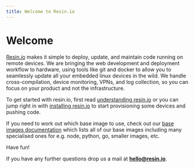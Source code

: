 ```yaml
---
title: Welcome to Resin.io
---
```


# Welcome

[Resin.io][resin] makes it simple to deploy, update, and maintain code running on remote devices. We are bringing the web development and deployment workflow to hardware, using tools like git and docker to allow you to seamlessly update all your embedded linux devices in the wild. We handle cross-compilation, device monitoring, VPNs, and log collection, so you can focus on your product and not the infrastructure.

To get started with resin.io, first read [understanding resin.io][understanding] or you can jump right in with [installing resin.io][installing] to start provisioning some devices and pushing code.

If you need to work out which base image to use, check out our [base images documentation](/runtime/resin-base-images) which lists all of our base images including many specialised ones for e.g. node, python, go, smaller images, etc.

Have fun!

If you have any further questions drop us a mail at **hello@resin.io**.

[resin]:http://resin.io
[installing]:/installing/gettingStarted
[understanding]:/understanding/understanding-code-deployment
